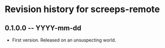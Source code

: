 # Revision history for screeps-remote

## 0.1.0.0  -- YYYY-mm-dd

* First version. Released on an unsuspecting world.
